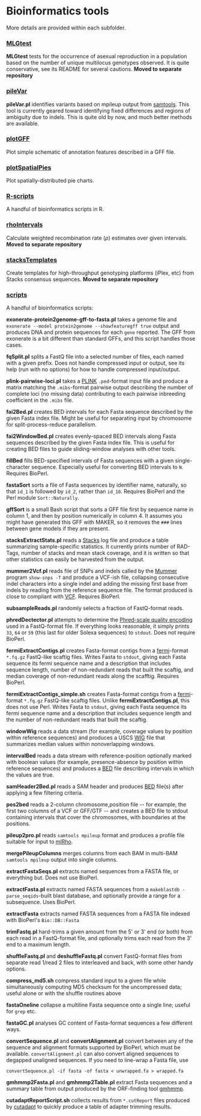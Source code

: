 Bioinformatics tools
====================

More details are provided within each subfolder.

### [MLGtest](https://github.com/douglasgscofield/MLGtest)

**MLGtest** tests for the occurrence of asexual reproduction in a population
based on the number of unique multilocus genotypes observed.  It is quite
conservative, see its README for several cautions.  **Moved to separate repository**


### [pileVar](https://github.com/douglasgscofield/bioinfo/tree/master/pileVar)

**pileVar.pl** identifies variants based on mpileup output from
[samtools](http://samtools.sourcefourge.net).  This tool is currently geared
toward identifying fixed differences and regions of ambiguity due to indels.
This is quite old by now, and much better methods are available.


### [plotGFF](https://github.com/douglasgscofield/bioinfo/tree/master/plotGFF)

Plot simple schematic of annotation features described in a GFF file.


### [plotSpatialPies](https://github.com/douglasgscofield/bioinfo/tree/master/plotSpatialPies)

Plot spatially-distributed pie charts.


### [R-scripts](https://github.com/douglasgscofield/bioinfo/tree/master/R-scripts)

A handful of bioinformatics scripts in R.


### [rhoIntervals](https://github.com/douglasgscofield/rhoIntervals)

Calculate weighted recombination rate (*&rho;*) estimates over given intervals.  **Moved to separate repository**


### [stacksTemplates](https://github.com/douglasgscofield/stacksTemplates)

Create templates for high-throughput genotyping platforms (iPlex, etc) from Stacks consensus sequences.  **Moved to separate repository**


### [scripts](https://github.com/douglasgscofield/bioinfo/tree/master/scripts)

A handful of bioinformatics scripts:

**exonerate-protein2genome-gff-to-fasta.pl**
 takes a genome file and `exonerate --model protein2genome --showfeaturegff true` output and produces DNA and protein sequences for each `gene` reported.
 The GFF from exonerate is a bit different than standard GFFs, and this script handles those cases.

**fqSplit.pl**
 splits a FastQ file into a selected number of files, each named with a given prefix.  Does not handle compressed input or output, see its help (run with no options) for how to handle compressed input/output.

**plink-pairwise-loci.pl**
 takes a [PLINK][] `.ped`-format input file and produce a matrix matching the `.mibs`-format pairwise output describing the number of complete loci (no missing data) contributing to each pairwise inbreeding coefficient in the `.mibs` file.

**fai2Bed.pl**
 creates BED intervals for each Fasta sequence described by the given Fasta index file.  Might be useful for separating input by chromosome for split-process-reduce parallelism.

**fai2WindowBed.pl**
 creates evenly-spaced BED intervals along Fasta sequences described by the given Fasta index file.  This is useful for creating BED files to guide sliding-window analyses with other tools.

**fillBed**
 fills BED-specified intervals of Fasta sequences with a given single-character sequence.  Especially useful for converting BED intervals to `N`.  Requires BioPerl.

**fastaSort**
 sorts a file of Fasta sequences by identifier name, naturally, so that `ìd_1` is followed by `id_2`, rather than `id_10`.  Requires BioPerl and the Perl module `Sort::Naturally`.

**gffSort**
 is a small Bash script that sorts a GFF file first by sequence name in column 1, and then by position numerically in column 4.  It assumes you might have generated this GFF with MAKER, so it removes the `###` lines between gene models if they are present.

**stacksExtractStats.pl**
reads a [Stacks][] log file and produce a table summarizing sample-specific statistics.  It currently prints number of RAD-Tags, number of stacks and mean stack coverage, and it is written so that other statistics can easily be harvested from the output.

**mummer2Vcf.pl**
reads file of SNPs and indels called by the [Mummer][] program `show-snps -T` and produce a VCF-ish file, collapsing consecutive indel characters into a single indel and adding the missing first base from indels by reading from the reference sequence file.  The format produced is close to compliant with [VCF][].  Requires BioPerl.

**subsampleReads.pl**
randomly selects a fraction of FastQ-format reads.

**phredDectector.pl**
attempts to determine the [Phred-scale quality encoding](http://en.wikipedia.org/wiki/FASTQ_format) used in a FastQ-format file.  If everything looks reasonable, it simply prints `33`, `64` or `59` (this last for older Solexa sequences) to `stdout`.  Does not require BioPerl.

**fermiExtractContigs.pl**
creates Fasta-format contigs from a [fermi][]-format `*.fq.gz` FastQ-like scaftig files.  Writes Fasta to `stdout`, giving each Fasta sequence its fermi sequence name and a description that includes sequence length, number of non-redundant reads that built the scaftig, and median coverage of non-redundant reads along the scafftig.  Requires BioPerl.

**fermiExtractContigs_simple.sh**
creates Fasta-format contigs from a [fermi][]-format `*.fq.gz` FastQ-like scaftig files.  Unlike **fermiExtractContigs.pl**, this does not use Perl.  Writes Fasta to `stdout`, giving each Fasta sequence its fermi sequence name and a description that includes sequence length and the number of non-redundant reads that built the scaftig.

**windowWig**
reads a data stream (for example, coverage values by position within reference sequences) and
produces a USCS [WIG][] file that summarizes median values within nonoverlapping windows. 

**intervalBed**
reads a data stream with reference-position optionally marked with boolean values (for example, 
presence-absence by position within reference sequences) and produces a [BED][] file 
describing intervals in which the values are true.

**samHeader2Bed.pl** 
reads a SAM header and produces [BED][] file(s) after applying a few filtering criteria.

**pos2bed**
reads a 2-column chromosome,position file -- for example, the first two columns of a VCF or GFF/GTF -- and
creates a BED file to stdout containing intervals that cover the chromosomes, with boundaries at
the positions.

**pileup2pro.pl**
reads `samtools mpileup` format and produces a profile file suitable for input to [mlRho][].

**mergePileupColumns**
merges columns from each BAM in multi-BAM `samtools mpileup` output into single columns.

**extractFastaSeqs.pl**
extracts named sequences from a FASTA file, or everything but.  Does not use BioPerl.

**extractFasta.pl**
extracts named FASTA sequences from a `makeblastdb -parse_seqids`-built blast database, and optionally provide a range for a subsequence.  Uses BioPerl.

**extractFasta**
extracts named FASTA sequences from a FASTA file indexed with BioPerl's `Bio::DB::Fasta`

**trimFastq.pl**
hard-trims a given amount from the 5' or 3' end (or both) from each read in a FastQ-format file, and optionally trims each read from the 3' end to a maximum length.

**shuffleFastq.pl** and **deshuffleFastq.pl**
convert FastQ-format files from separate read 1/read 2 files to interleaved and back, with some other handy options.

**compress_md5.sh**
compress standard input to a given file while simultaneously computing MD5 checksum for the uncompressed data; useful alone or with the shuffle routines above

**fastaOneline**
collapse a multiline Fasta sequence onto a single line; useful for `grep` etc.

**fastaGC.pl**
analyses GC content of Fasta-format sequences a few different ways.

**convertSequence.pl** and **convertAlignment.pl**
convert between any of the sequence and alignment formats supported by BioPerl, which must be available.  `convertAlignment.pl` can also convert aligned sequences to degapped unaligned sequences.  If you need to line-wrap a Fasta file, use

    convertSequence.pl -if fasta -of fasta < unwrapped.fa > wrapped.fa

**gmhmmp2Fasta.pl** and **gmhmmp2Table.pl**
extract Fasta sequences and a summary table from output produced by the ORF-finding tool [gmhmmp][].

**cutadaptReportScript.sh**
collects results from `*.cutReport` files produced by [cutadapt][] to quickly produce a table of adapter trimming results.


[PLINK]: https://www.cog-genomics.org/plink2
[WIG]:  http://genome.ucsc.edu/goldenPath/help/wiggle.html
[Stacks]:  http://creskolab.uoregon.edu/stacks/
[Mummer]:  http://mummer.sourceforge.net
[VCF]:  http://www.1000genomes.org/wiki/Analysis/Variant%20Call%20Format/vcf-variant-call-format-version-41
[fermi]:  https://github.com/lh3/fermi
[BED]:  http://genome.ucsc.edu/FAQ/FAQformat.html#format1
[mlRho]:  http://guanine.evolbio.mpg.de/mlRho
[velvet]: http://www.ebi.ac.uk/~zerbino/velvet
[gmhmmp]: http://www.genepro.com/Manuals/EuGM/EuGM_usage.aspx
[cutadapt]: https://code.google.com/p/cutadapt/

